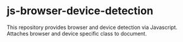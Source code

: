 # js-browser-device-detection
This repository provides browser and device detection via Javascript. Attaches browser and device specific class to document.
